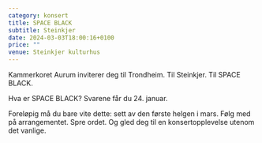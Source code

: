 ```yaml
---
category: konsert
title: SPACE BLACK
subtitle: Steinkjer
date: 2024-03-03T18:00:16+0100
price: ""
venue: Steinkjer kulturhus
---
```



Kammerkoret Aurum inviterer deg til Trondheim. Til Steinkjer. Til SPACE BLACK.

Hva er SPACE BLACK? Svarene får du 24. januar.

Foreløpig må du bare vite dette: sett av den første helgen i mars. Følg med på arrangementet. Spre ordet. Og gled deg til en konsertopplevelse utenom det vanlige.